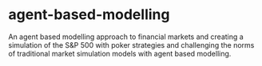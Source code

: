 # agent-based-modelling
An agent based modelling approach to financial markets and creating a simulation of the S&amp;P 500 with poker strategies and challenging the norms of traditional market simulation models with agent based modelling.
